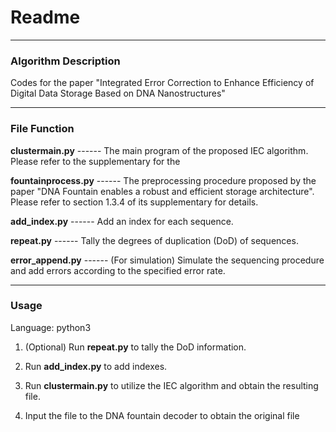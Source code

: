 # Readme

---

### Algorithm Description

Codes for the paper "Integrated Error Correction to Enhance Efficiency of Digital Data Storage Based on DNA Nanostructures"

---

### File Function

**clustermain.py** ------ The main program of the proposed IEC algorithm. Please refer to the supplementary for the 

**fountainprocess.py** ------ The preprocessing procedure proposed by the paper "DNA Fountain enables a robust and efficient storage architecture". Please refer to section 1.3.4 of its supplementary for details.

**add_index.py** ------ Add an index for each sequence. 

**repeat.py** ------ Tally the degrees of duplication (DoD) of sequences.

**error_append.py** ------ (For simulation) Simulate the sequencing procedure and add errors according to the specified error rate.

****

### Usage

Language: python3

1. (Optional) Run **repeat.py** to tally the DoD information.

2. Run **add_index.py** to add indexes.

3. Run **clustermain.py** to utilize the IEC algorithm and obtain the resulting file.

4. Input the file to the DNA fountain decoder to obtain the original file
